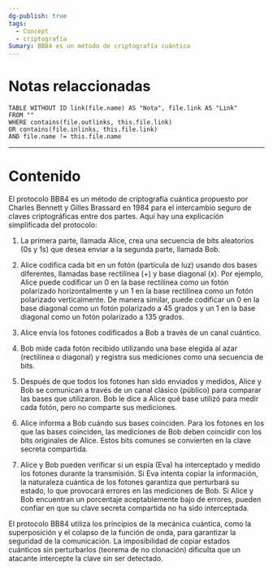 ```yaml
---
dg-publish: true
tags:
  - Concept
  - criptografía
Sumary: BB84 es un método de criptografía cuántica
---
```

# Notas relaccionadas
```dataview
TABLE WITHOUT ID link(file.name) AS "Nota", file.link AS "Link" 
FROM ""
WHERE contains(file.outlinks, this.file.link)
OR contains(file.inlinks, this.file.link)
AND file.name != this.file.name
```


---

# Contenido

El protocolo BB84 es un método de criptografía cuántica propuesto por Charles Bennett y Gilles Brassard en 1984 para el intercambio seguro de claves criptográficas entre dos partes. Aquí hay una explicación simplificada del protocolo:

1. La primera parte, llamada Alice, crea una secuencia de bits aleatorios (0s y 1s) que desea enviar a la segunda parte, llamada Bob.

2. Alice codifica cada bit en un fotón (partícula de luz) usando dos bases diferentes, llamadas base rectilínea (+) y base diagonal (x). Por ejemplo, Alice puede codificar un 0 en la base rectilínea como un fotón polarizado horizontalmente y un 1 en la base rectilínea como un fotón polarizado verticalmente. De manera similar, puede codificar un 0 en la base diagonal como un fotón polarizado a 45 grados y un 1 en la base diagonal como un fotón polarizado a 135 grados.

3. Alice envía los fotones codificados a Bob a través de un canal cuántico.

4. Bob mide cada fotón recibido utilizando una base elegida al azar (rectilínea o diagonal) y registra sus mediciones como una secuencia de bits.

5. Después de que todos los fotones han sido enviados y medidos, Alice y Bob se comunican a través de un canal clásico (público) para comparar las bases que utilizaron. Bob le dice a Alice qué base utilizó para medir cada fotón, pero no comparte sus mediciones.

6. Alice informa a Bob cuándo sus bases coinciden. Para los fotones en los que las bases coinciden, las mediciones de Bob deben coincidir con los bits originales de Alice. Estos bits comunes se convierten en la clave secreta compartida.

7. Alice y Bob pueden verificar si un espía (Eva) ha interceptado y medido los fotones durante la transmisión. Si Eva intenta copiar la información, la naturaleza cuántica de los fotones garantiza que perturbará su estado, lo que provocará errores en las mediciones de Bob. Si Alice y Bob encuentran un porcentaje aceptablemente bajo de errores, pueden confiar en que su clave secreta compartida no ha sido interceptada.

El protocolo BB84 utiliza los principios de la mecánica cuántica, como la superposición y el colapso de la función de onda, para garantizar la seguridad de la comunicación. La imposibilidad de copiar estados cuánticos sin perturbarlos (teorema de no clonación) dificulta que un atacante intercepte la clave sin ser detectado.
